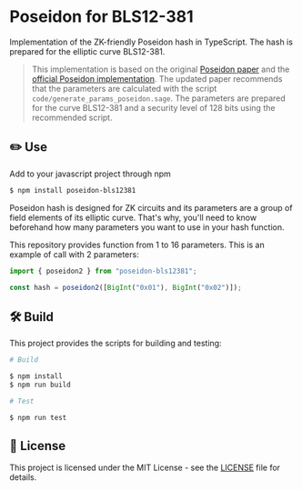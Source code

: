 # Poseidon for BLS12-381

Implementation of the ZK-friendly Poseidon hash in TypeScript. The hash is prepared for the elliptic curve BLS12-381.

> This implementation is based on the original [Poseidon paper](https://eprint.iacr.org/2019/458.pdf) and the [official Poseidon implementation](https://extgit.iaik.tugraz.at/krypto/hadeshash). The updated paper recommends that the parameters are calculated with the script `code/generate_params_poseidon.sage`. The parameters are prepared for the curve BLS12-381 and a security level of 128 bits using the recommended script.

## ✏️ Use

Add to your javascript project through npm

```bash
$ npm install poseidon-bls12381
```

Poseidon hash is designed for ZK circuits and its parameters are a group of field elements of its elliptic curve. That's why, you'll need to know beforehand how many parameters you want to use in your hash function.

This repository provides function from 1 to 16 parameters. This is an example of call with 2 parameters:

```typescript
import { poseidon2 } from "poseidon-bls12381";

const hash = poseidon2([BigInt("0x01"), BigInt("0x02")]);
```

## 🛠️ Build

This project provides the scripts for building and testing:

```bash
# Build

$ npm install
$ npm run build

# Test

$ npm run test
```

## 📃 License

This project is licensed under the MIT License - see the [LICENSE](LICENSE) file for details.
